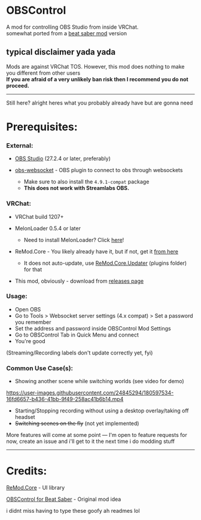 ﻿# OBSControl

A mod for controlling OBS Studio from inside VRChat.\
somewhat ported from a [beat saber mod](https://github.com/Zingabopp/OBSControl) version

## typical disclaimer yada yada
Mods are against VRChat TOS. However, this mod does nothing to make you different from other users\
**If you are afraid of a very unlikely ban risk then I recommend you do not proceed.**

-----

Still here? alright heres what you probably already have but are gonna need

# Prerequisites:
### External:

- [OBS Studio](https://obsproject.com) (27.2.4 or later, preferably)

- [obs-websocket](https://github.com/obsproject/obs-websocket/releases/tag/5.0.0) - OBS plugin to connect to obs through websockets
  - Make sure to also install the `4.9.1-compat` package
  - **This does not work with Streamlabs OBS.**

### VRChat:
- VRChat build 1207+
- MelonLoader 0.5.4 or later
  - Need to install MelonLoader? Click [here](https://melonwiki.xyz/)!

- ReMod.Core - You likely already have it, but if not, get it [from here](https://github.com/RequiDev/ReMod.Core/releases)
  - It does not auto-update, use [ReMod.Core.Updater](https://github.com/PennyBunny/ReMod.Core.Updater) (plugins folder) for that
- This mod, obviously - download from [releases page](https://github.com/Aniiiiiimal/OBSControl/releases)

### Usage:
- Open OBS
- Go to Tools > Websocket server settings (4.x compat) > Set a password you remember
- Set the address and password inside OBSControl Mod Settings
- Go to OBSControl Tab in Quick Menu and connect
- You're good

(Streaming/Recording labels don't update correctly yet, fyi)

### Common Use Case(s):
- Showing another scene while switching worlds (see video for demo)

https://user-images.githubusercontent.com/24845294/180597534-16fd6657-b436-41bb-9f49-258ac41b6b14.mp4

- Starting/Stopping recording without using a desktop overlay/taking off headset
- ~~Switching scenes on the fly~~ (not yet implemented)

More features will come at some point —
I'm open to feature requests for now, create an issue and i'll get to it the next time i do modding stuff

---

# Credits:
[ReMod.Core](https://github.com/RequiDev/ReMod.Core) - UI library

[OBSControl for Beat Saber](https://github.com/Zingabopp/OBSControl) - Original mod idea

i didnt miss having to type these goofy ah readmes lol